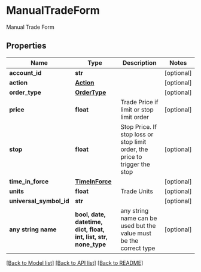 # ManualTradeForm

Manual Trade Form

## Properties
Name | Type | Description | Notes
------------ | ------------- | ------------- | -------------
**account_id** | **str** |  | [optional] 
**action** | [**Action**](Action.md) |  | [optional] 
**order_type** | [**OrderType**](OrderType.md) |  | [optional] 
**price** | **float** | Trade Price if limit or stop limit order | [optional] 
**stop** | **float** | Stop Price. If stop loss or stop limit order, the price to trigger the stop | [optional] 
**time_in_force** | [**TimeInForce**](TimeInForce.md) |  | [optional] 
**units** | **float** | Trade Units | [optional] 
**universal_symbol_id** | **str** |  | [optional] 
**any string name** | **bool, date, datetime, dict, float, int, list, str, none_type** | any string name can be used but the value must be the correct type | [optional]

[[Back to Model list]](../README.md#documentation-for-models) [[Back to API list]](../README.md#documentation-for-api-endpoints) [[Back to README]](../README.md)


